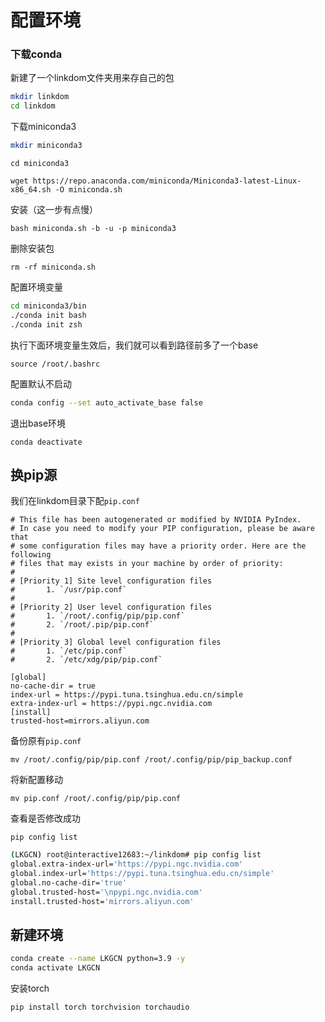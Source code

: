 # 配置环境

### 下载conda

新建了一个linkdom文件夹用来存自己的包

```bash
mkdir linkdom
cd linkdom
```

下载miniconda3

```bash
mkdir miniconda3
```

```shell
cd miniconda3
```

```shell
wget https://repo.anaconda.com/miniconda/Miniconda3-latest-Linux-x86_64.sh -O miniconda.sh
```

安装（这一步有点慢）

```shell
bash miniconda.sh -b -u -p miniconda3
```

删除安装包

```shell
rm -rf miniconda.sh
```

配置环境变量

```bash
cd miniconda3/bin
./conda init bash
./conda init zsh
```

执行下面环境变量生效后，我们就可以看到路径前多了一个base

```shell
source /root/.bashrc
```

配置默认不启动

```bash
conda config --set auto_activate_base false
```

退出base环境

```
conda deactivate
```

## 换pip源

我们在linkdom目录下配`pip.conf`

```shell
# This file has been autogenerated or modified by NVIDIA PyIndex.
# In case you need to modify your PIP configuration, please be aware that
# some configuration files may have a priority order. Here are the following 
# files that may exists in your machine by order of priority:
#
# [Priority 1] Site level configuration files
#       1. `/usr/pip.conf`
#
# [Priority 2] User level configuration files
#       1. `/root/.config/pip/pip.conf`
#       2. `/root/.pip/pip.conf`
#
# [Priority 3] Global level configuration files
#       1. `/etc/pip.conf`
#       2. `/etc/xdg/pip/pip.conf`

[global]
no-cache-dir = true
index-url = https://pypi.tuna.tsinghua.edu.cn/simple
extra-index-url = https://pypi.ngc.nvidia.com
[install]
trusted-host=mirrors.aliyun.com
```

备份原有`pip.conf`

```shell
mv /root/.config/pip/pip.conf /root/.config/pip/pip_backup.conf 
```

将新配置移动

```shell
mv pip.conf /root/.config/pip/pip.conf
```

查看是否修改成功

```shell
pip config list
```

```bash
(LKGCN) root@interactive12683:~/linkdom# pip config list
global.extra-index-url='https://pypi.ngc.nvidia.com'
global.index-url='https://pypi.tuna.tsinghua.edu.cn/simple'
global.no-cache-dir='true'
global.trusted-host='\npypi.ngc.nvidia.com'
install.trusted-host='mirrors.aliyun.com'
```

## 新建环境

```bash
conda create --name LKGCN python=3.9 -y
conda activate LKGCN
```

安装torch

```bash
pip install torch torchvision torchaudio
```

